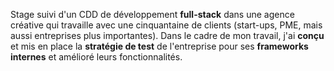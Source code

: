 Stage suivi d'un CDD de développement **full-stack** dans une agence créative qui travaille avec une cinquantaine de clients (start-ups, PME, mais aussi entreprises plus importantes). Dans le cadre de mon travail, j'ai **conçu** et mis en place la **stratégie de test** de l'entreprise pour ses **frameworks internes** et amélioré leurs fonctionnalités.

